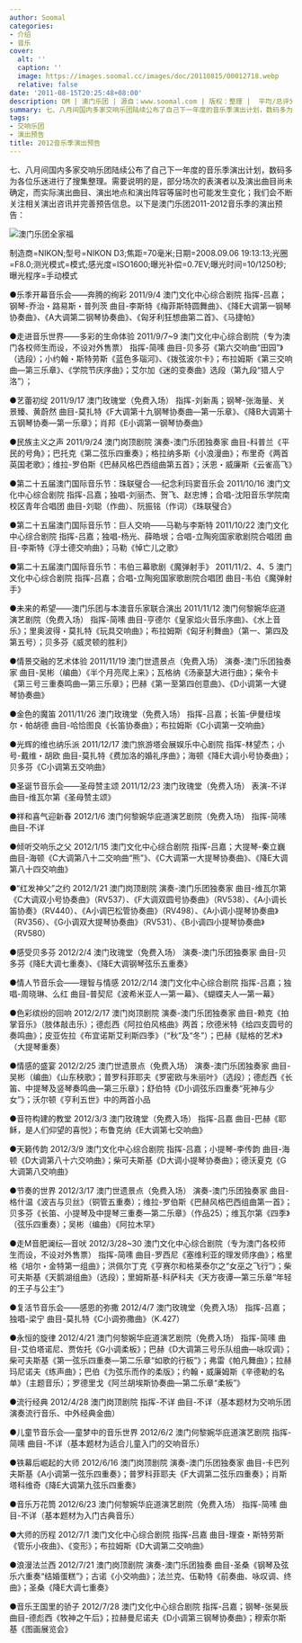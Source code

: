 ```yaml
---
author: Soomal
categories:
- 介绍
- 音乐
cover:
  alt: ''
  caption: ''
  image: https://images.soomal.cc/images/doc/20110815/00012718.webp
  relative: false
date: '2011-08-15T20:25:48+08:00'
description: OM | 澳门乐团 | 源自：www.soomal.com | 版权：整理 |  平均/总评分：10.00/10
summary: 七、八月间国内多家交响乐团陆续公布了自己下一年度的音乐季演出计划，数码多为各位乐迷进行了搜集整理。需要说明的是，部分场次的表演者以及演出曲目尚未确定，而实际演出曲目、演出地点和演出阵容等届时也可能发生变化；我们会不断关注相关演出咨讯并完善预告信息。以下是澳门乐团2011-2012音乐季的演出预告……
tags:
- 交响乐团
- 演出预告
title: 2012音乐季演出预告
---
```


七、八月间国内多家交响乐团陆续公布了自己下一年度的音乐季演出计划，数码多为各位乐迷进行了搜集整理。需要说明的是，部分场次的表演者以及演出曲目尚未确定，而实际演出曲目、演出地点和演出阵容等届时也可能发生变化；我们会不断关注相关演出咨讯并完善预告信息。以下是澳门乐团2011-2012音乐季的演出预告：

![澳门乐团全家福](https://images.soomal.cc/images/doc/20110815/00012718.webp)

制造商=NIKON;型号=NIKON D3;焦距=70毫米;日期=2008.09.06 19:13:13;光圈=F8.0;测光模式=模式;感光度=ISO1600;曝光补偿=0.7EV;曝光时间=10/1250秒;曝光程序=手动模式



●乐季开幕音乐会――奔腾的绚彩
2011/9/4 澳门文化中心综合剧院
指挥-吕嘉；钢琴-乔治・路易斯・普列茨
曲目-李斯特《梅菲斯特圆舞曲》、《降E大调第一钢琴协奏曲》、《A大调第二钢琴协奏曲》、《匈牙利狂想曲第二首》、《马捷帕》

●走进音乐世界――多彩的生命体验
2011/9/7~9 澳门文化中心综合剧院（专为澳门各校师生而设，不设对外售票）
指挥-简嗉
曲目-贝多芬《第六交响曲“田园”》（选段）；小约翰・斯特劳斯《蓝色多瑙河》、《拨弦波尔卡》；布拉姆斯《第三交响曲―第三乐章》、《学院节庆序曲》；艾尔加《迷的变奏曲》选段（第九段“猎人宁洛”）； 

●艺蕾初绽
2011/9/17 澳门玫瑰堂（免费入场）
指挥-刘新禹；钢琴-张海量、关景臻、黄蔚然 
曲目-莫扎特《F大调第十九钢琴协奏曲―第一乐章》、《降B大调第十五钢琴协奏―第一乐章》；肖邦《E小调第一钢琴协奏曲》

●民族主义之声 
2011/9/24 澳门岗顶剧院
演奏-澳门乐团独奏家
曲目-科普兰《平民的号角》；巴托克《第二弦乐四重奏》；格拉纳多斯《小浪漫曲》；布里奇《两首英国老歌》；维拉-罗伯斯《巴赫风格巴西组曲第五首》；沃恩・威廉斯《云雀高飞》

●第二十五届澳门国际音乐节：珠联璧合──纪念利玛窦音乐会
2011/10/16 澳门文化中心综合剧院
指挥-吕嘉；独唱-刘丽杰、贺飞、赵忠博；合唱-沈阳音乐学院南校区青年合唱团
曲目-刘聪（作曲）、阮振铭（作词）《珠联璧合》

●第二十五届澳门国际音乐节：巨人交响――马勒与李斯特
2011/10/22 澳门文化中心综合剧院
指挥-吕嘉；独唱-杨光、薛皓垠；合唱-立陶宛国家歌剧院合唱团
曲目-李斯特《浮士德交响曲》；马勒《悼亡儿之歌》

●第二十五届澳门国际音乐节：韦伯三幕歌剧《魔弹射手》
2011/11/2、4、5 澳门文化中心综合剧院
指挥-吕嘉；合唱-立陶宛国家歌剧院合唱团
曲目-韦伯《魔弹射手》

●未来的希望――澳门乐团与本澳音乐家联合演出
2011/11/12 澳门何黎婉华庇道演艺剧院（免费入场）
指挥-简嗉
曲目-亨德尔《皇家焰火音乐序曲》、《水上音乐》；里奥波得・莫扎特《玩具交响曲》；布拉姆斯《匈牙利舞曲》（第一、第四及第五号）；贝多芬《威灵顿的胜利》

●情景交融的艺术体验
2011/11/19 澳门世遗景点（免费入场）
演奏-澳门乐团独奏家
曲目-吴彬（编曲）《半个月亮爬上来》；瓦格纳《汤豪瑟大进行曲》；柴令卡《第三号三重奏鸣曲―第三乐章》；巴赫《第一至第四创意曲》、《D小调第一大键琴协奏曲》

●金色的魔笛
2011/11/26 澳门玫瑰堂（免费入场）
指挥-吕嘉；长笛-伊曼纽埃尔・帕胡德
曲目-哈恰图良《长笛协奏曲》；布拉姆斯《C小调第一交响曲》

●光辉的维也纳乐派
2011/12/17 澳门旅游塔会展娱乐中心剧院
指挥-林望杰；小号-戴维・胡欧
曲目-莫扎特《费加洛的婚礼序曲》；海顿《降E大调小号协奏曲》；贝多芬《C小调第五交响曲》

●圣诞节音乐会――圣母赞主颂
2011/12/23 澳门玫瑰堂（免费入场）
表演-不详
曲目-维瓦尔第《圣母赞主颂》

●祥和喜气迎新春
2012/1/6 澳门何黎婉华庇道演艺剧院（免费入场）
指挥-简嗉
曲目-不详

●倾听交响乐之父
2012/1/15 澳门文化中心综合剧院
指挥-吕嘉；大提琴-秦立巍
曲目-海顿《C大调第八十二交响曲“熊”》、《C大调第一大提琴协奏曲》、《降E大调第八十四交响曲》

●“红发神父”之约
2012/1/21 澳门岗顶剧院
演奏-澳门乐团独奏家
曲目-维瓦尔第《C大调双小号协奏曲》（RV537）、《F大调双圆号协奏曲》（RV538）、《A小调长笛协奏》（RV440）、《A小调巴松管协奏曲》（RV498）、《A小调小提琴协奏曲》（RV356）、《G小调双大提琴协奏曲》（RV531）、《B小调四小提琴协奏曲》（RV580）

●感受贝多芬
2012/2/4 澳门玫瑰堂（免费入场）
演奏-澳门乐团独奏家
曲目-贝多芬《降E大调七重奏》、《降E大调钢琴弦乐五重奏》

●情人节音乐会――理智与情感 
2012/2/14 澳门文化中心综合剧院
指挥-吕嘉；独唱-周晓琳、么红
曲目-普契尼《波希米亚人―第一幕》、《蝴蝶夫人―第一幕》

●色彩缤纷的回响
2012/2/17 澳门岗顶剧院
演奏-澳门乐团独奏家
曲目-赖克《拍掌音乐》（肢体敲击乐）；德彪西《阿拉伯风格曲》两首；欣德米特《给四支圆号的奏鸣曲》；皮亚佐拉《布宜诺斯艾利斯四季》（“秋”及“冬”）；巴赫《赋格的艺术》（大提琴重奏）

●情感的盛宴
2012/2/25 澳门世遗景点（免费入场）
演奏-澳门乐团独奏家
曲目-吴彬（编曲）《山东秧歌》；普罗科菲耶夫《罗密欧与朱丽叶》（选段）；德彪西《长笛、中提琴及竖琴奏鸣曲―第三乐章》；舒伯特《D小调弦乐四重奏“死神与少女”》；沃尔顿《亨利五世》中的两首小品

●音符构建的教堂
2012/3/3 澳门玫瑰堂（免费入场）
指挥-吕嘉
曲目-巴赫《耶稣，是人们仰望的喜悦》；布鲁克纳《E大调第七交响曲》

●天籁传韵
2012/3/9 澳门文化中心综合剧院
指挥-吕嘉；小提琴-李传韵
曲目-海顿《D大调第八十六交响曲》；柴可夫斯基《D大调小提琴协奏曲》；德沃夏克《G大调第八交响曲》

●节奏的世界
2012/3/17 澳门世遗景点（免费入场）
演奏-澳门乐团独奏家
曲目-格什温《波吉与贝丝》（铜管五重奏）；维拉-罗伯斯《巴赫风格巴西组曲第一首》；贝多芬《长笛、小提琴及中提琴三重奏―第二乐章》（作品25）；维瓦尔第《四季》（弦乐四重奏）；吴彬（编曲）《阿拉木罕》

●走M音肥澜纭―音吠
2012/3/28~30 澳门文化中心综合剧院（专为澳门各校师生而设，不设对外售票）
指挥-简嗉
曲目-罗西尼《塞维利亚的理发师序曲》；格里格《培尔・金特第一组曲》；洪佩尔丁克《亨赛尔和格莱泰尔之“女巫之飞行”》；柴可夫斯基《天鹅湖组曲》（选段）；里姆斯基-科萨科夫《天方夜谭―第三乐章“年轻的王子与公主”》

●复活节音乐会――感恩的弥撒
2012/4/7 澳门玫瑰堂（免费入场）
指挥-吕嘉；独唱-梁宁
曲目-莫扎特《C小调弥撒曲》（K.427）

●永恒的旋律
2012/4/21 澳门何黎婉华庇道演艺剧院（免费入场）
指挥-简嗉
曲目-艾伯塔诺尼、贾佐托《G小调柔板》；巴赫《D大调第三号乐队组曲―咏叹调》；柴可夫斯基《第一弦乐四重奏―第二乐章“如歌的行板”》；弗雷《帕凡舞曲》；拉赫玛尼诺夫《练声曲》；巴伯《为弦乐而作的柔版》；约翰・威廉姆斯《辛德勒的名单》（主题音乐）；罗德里戈《阿兰胡埃斯协奏曲―第二乐章“柔板”》

●流行经典
2012/4/28 澳门岗顶剧院
指挥-不详
曲目-不详（基本题材为交响乐团演奏流行音乐、中外经典金曲）

●儿童节音乐会──童梦中的音乐世界
2012/6/2 澳门何黎婉华庇道演艺剧院
指挥-简嗉
曲目-不详（基本题材为适合儿童入门的交响音乐）

●铁幕后崛起的大师
2012/6/16 澳门岗顶剧院
演奏-澳门乐团独奏家
曲目-卡巴列夫斯基《A小调第一弦乐四重奏》；普罗科菲耶夫《F大调第二弦乐四重奏》；肖斯塔科维奇《降E大调第九弦乐四重奏》

●音乐万花筒
2012/6/23 澳门何黎婉华庇道演艺剧院（免费入场）
指挥-简嗉
曲目-不详（基本题材为入门古典音乐）

●大师的历程
2012/7/1 澳门文化中心综合剧院
指挥-吕嘉
曲目-理查・斯特劳斯《管乐小夜曲》、《变形》；布拉姆斯《D大调第二交响曲》

●浪漫法兰西
2012/7/21 澳门岗顶剧院
演奏-澳门乐团独奏
曲目-圣桑《钢琴及弦乐六重奏“结婚蛋糕”》；古诺《小交响曲》；法兰克、伍勒特《前奏曲、咏叹调、终曲》；圣桑《降E大调七重奏》

●音乐王国里的骄子
2012/7/28 澳门文化中心综合剧院
指挥-吕嘉；钢琴-张昊辰
曲目-德彪西《牧神之午后》；拉赫曼尼诺夫《D小调第三钢琴协奏曲》；穆索尔斯基《图画展览会》